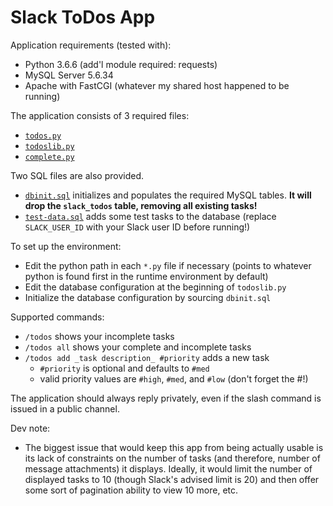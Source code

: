 # Slack ToDos App

Application requirements (tested with):
* Python 3.6.6 (add'l module required: requests)
* MySQL Server 5.6.34
* Apache with FastCGI (whatever my shared host happened to be running)

The application consists of 3 required files:

* [`todos.py`](todos.py)
* [`todoslib.py`](todoslib.py)
* [`complete.py`](complete.py)

Two SQL files are also provided.

* [`dbinit.sql`](dbinit.sql) initializes and populates the required MySQL tables. **It will drop the `slack_todos` table, removing all existing tasks!**
* [`test-data.sql`](test-data.sql) adds some test tasks to the database (replace `SLACK_USER_ID` with your Slack user ID before running!)

To set up the environment:

* Edit the python path in each `*.py` file if necessary (points to whatever python is found first in the runtime environment by default)
* Edit the database configuration at the beginning of `todoslib.py`
* Initialize the database configuration by sourcing `dbinit.sql`

Supported commands:

* `/todos` shows your incomplete tasks
* `/todos all` shows your complete and incomplete tasks
* `/todos add _task description_ #priority` adds a new task
  * `#priority` is optional and defaults to `#med`
  * valid priority values are `#high`, `#med`, and `#low` (don't forget the #!)

The application should always reply privately, even if the slash command is issued in a public channel.

Dev note:

* The biggest issue that would keep this app from being actually usable is its lack of constraints on the number of tasks (and therefore, number of message attachments) it displays. Ideally, it would limit the number of displayed tasks to 10 (though Slack's advised limit is 20) and then offer some sort of pagination ability to view 10 more, etc.

